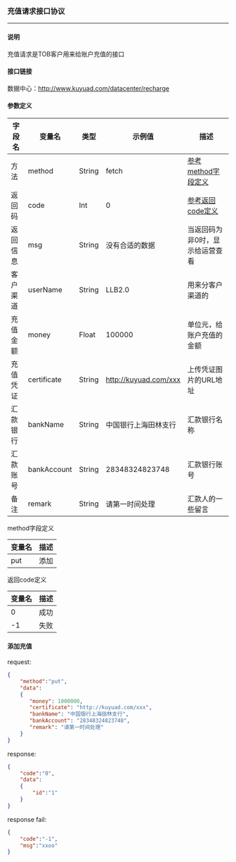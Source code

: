 ### 充值请求接口协议

***

#### 说明

充值请求是TOB客户用来给账户充值的接口

#### 接口链接

数据中心：http://www.kuyuad.com/datacenter/recharge

#### 参数定义

|  字段名  |  变量名  |  类型  |  示例值  |  描述  |
|---------|----------|-------|-------|-------|
|  方法  |  method  |  String  |  fetch  |  [参考method字段定义](#jumpmethod)  |
|  返回码  |  code  | Int    | 0       | [参考返回code定义](#jumpcode) |
| 返回信息 | msg     | String | 没有合适的数据 | 当返回码为非0时，显示给运营查看 |
|  客户渠道  |  userName  | String | LLB2.0  |  用来分客户渠道的  |
|  充值金额  |  money  | Float | 100000  |  单位元，给账户充值的金额  |
|  充值凭证  |  certificate  | String | http://kuyuad.com/xxx  |  上传凭证图片的URL地址  |
|  汇款银行 |  bankName  | String | 中国银行上海田林支行  |  汇款银行名称  |
|  汇款账号  |  bankAccount  | String | 28348324823748  |  汇款银行账号  |
|  备注  |  remark  | String | 请第一时间处理  |  汇款人的一些留言  |

<span id="jumpmethod">method字段定义</span>

| 变量名	  | 描述                              |
| ------- | --------------------------------- |
| put	  | 添加                              |

<span id="jumpcode">返回code定义</span>

| 变量名	| 描述       |
| ----- | ---------- |
| 0	    | 成功       |
| -1	  | 失败       |

#### 添加充值

request:
```json
{
    "method":"put",
    "data":
    {
       "money": 1000000,
       "certificate": "http://kuyuad.com/xxx",
       "bankName": "中国银行上海田林支行",
       "bankAccount": "28348324823748",
       "remark": "请第一时间处理"
    }
}
```
response:
```json
{
    "code":"0",
    "data":
    {
        "id":"1"
    }
}
```
response fail:
```json
{
    "code":"-1",
    "msg":"xxoo"
}
```
